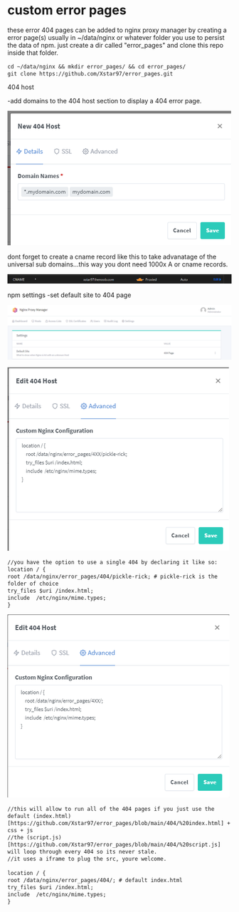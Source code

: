 # custom error pages
these error 404 pages can be added to nginx proxy manager by creating a error page(s) usually in ~/data/nginx or whatever folder you use to persist the data of npm.
just create a dir called "error_pages" and clone this repo inside that folder.

    cd ~/data/nginx && mkdir error_pages/ && cd error_pages/
    git clone https://github.com/Xstar97/error_pages.git

404 host

-add domains to the 404 host section to display a 404 error page.

![404 host](https://raw.githubusercontent.com/Xstar97/error_pages/main/imgs/404%20host.png)

dont forget to create a cname record like this to take advanatage of the universal sub domains...this way you dont need 1000x A or cname records.

![cname records](https://raw.githubusercontent.com/Xstar97/error_pages/main/imgs/cname.png)

npm settings
-set default site to 404 page

![npm settings](https://raw.githubusercontent.com/Xstar97/error_pages/main/imgs/npm%20settings.png)



![edit 404 host](https://raw.githubusercontent.com/Xstar97/error_pages/main/imgs/edit%20404.png)

    //you have the option to use a single 404 by declaring it like so:
    location / {
    root /data/nginx/error_pages/404/pickle-rick; # pickle-rick is the folder of choice
    try_files $uri /index.html;
    include  /etc/nginx/mime.types;
    }


![edit 404 host](https://raw.githubusercontent.com/Xstar97/error_pages/main/imgs/edit%20404-2.png)

    //this will allow to run all of the 404 pages if you just use the default (index.html)[https://github.com/Xstar97/error_pages/blob/main/404/%20index.html] + css + js
    //the (script.js)[https://github.com/Xstar97/error_pages/blob/main/404/%20script.js] will loop through every 404 so its never stale.
    //it uses a iframe to plug the src, youre welcome.
    
    location / {
    root /data/nginx/error_pages/404/; # default index.html
    try_files $uri /index.html;
    include  /etc/nginx/mime.types;
    }
